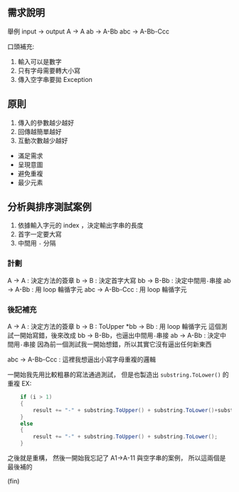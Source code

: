 ## 需求說明

舉例
input → output
A → A
ab → A-Bb
abc → A-Bb-Ccc

口頭補充:
1. 輸入可以是數字
2. 只有字母需要轉大小寫
3. 傳入空字串要拋 Exception

## 原則
1. 傳入的參數越少越好
2. 回傳越簡單越好
3. 互動次數越少越好
- 滿足需求
- 呈現意圖
- 避免重複
- 最少元素



## 分析與排序測試案例   

1. 依據輸入字元的 index ，決定輸出字串的長度
2. 首字一定要大寫
3. 中間用 `-` 分隔

### 計劃

A → A : 決定方法的簽章
b → B : 決定首字大寫
bb → B-Bb : 決定中間用`-`串接
ab → A-Bb : 用 loop 輪循字元
abc → A-Bb-Ccc : 用 loop 輪循字元

### 後記補充

A → A : 決定方法的簽章
b → B : ToUpper
*bb → Bb : 用 loop 輪循字元
這個測試一開始寫錯，後來改成 bb → B-Bb，也逼出中間用`-`串接
ab → A-Bb : 決定中間用`-`串接
因為前一個測試我一開始想錯，所以其實它沒有逼出任何新東西

abc → A-Bb-Ccc : 這裡我想逼出小寫字母重複的邏輯

一開始我先用比較粗暴的寫法通過測試，
但是也製造出 `substring.ToLower()` 的重複
EX:
```csharp
	if (i > 1)
	{
		result += "-" + substring.ToUpper() + substring.ToLower()+substring.ToLower();
	}
	else
	{
		result += "-" + substring.ToUpper() + substring.ToLower();
	}
```	
之後就是重構，
然後一開始我忘記了 A1→A-11 與空字串的案例，
所以這兩個是最後補的

(fin)
